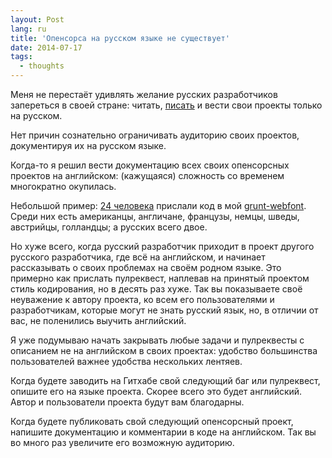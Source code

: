 ```yaml
---
layout: Post
lang: ru
title: 'Опенсорса на русском языке не существует'
date: 2014-07-17
tags:
  - thoughts
---
```


Меня не перестаёт удивлять желание русских разработчиков запереться в своей стране: читать, [писать](http://kizu.ru/blog/be-global/) и вести свои проекты только на русском.

Нет причин сознательно ограничивать аудиторию своих проектов, документируя их на русском языке.

Когда-то я решил вести документацию всех своих опенсорсных проектов на английском: (кажущаяся) сложность со временем многократно окупилась.

Небольшой пример: [24 человека](https://github.com/sapegin/grunt-webfont/graphs/contributors) прислали код в мой [grunt-webfont](https://github.com/sapegin/grunt-webfont). Среди них есть американцы, англичане, французы, немцы, шведы, австрийцы, голландцы; а русских всего двое.

Но хуже всего, когда русский разработчик приходит в проект другого русского разработчика, где всё на английском, и начинает рассказывать о своих проблемах на своём родном языке. Это примерно как прислать пулреквест, наплевав на принятый проектом стиль кодирования, но в десять раз хуже. Так вы показываете своё неуважение к автору проекта, ко всем его пользователями и разработчикам, которые могут не знать русский язык, но, в отличии от вас, не поленились выучить английский.

Я уже подумываю начать закрывать любые задачи и пулреквесты с описанием не на английском в своих проектах: удобство большинства пользователей важнее удобства нескольких лентяев.

Когда будете заводить на Гитхабе свой следующий баг или пулреквест, опишите его на языке проекта. Скорее всего это будет английский. Автор и пользователи проекта будут вам благодарны.

Когда будете публиковать свой следующий опенсорсный проект, напишите документацию и комментарии в коде на английском. Так вы во много раз увеличите его возможную аудиторию.
